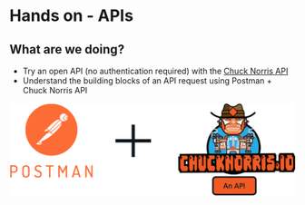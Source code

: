 # Hands on - APIs
## What are we doing?
- Try an open API (no authentication required) with the [Chuck Norris API](https://api.chucknorris.io/)
- Understand the building blocks of an API request using Postman + Chuck Norris API


![lecture](images/post-chuck.png)
